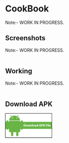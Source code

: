 # CookBook
Note:- WORK IN PROGRESS.
## Screenshots
Note:- WORK IN PROGRESS.
<br/>
<br/>
## Working
Note:- WORK IN PROGRESS.
<br/>
<br/>
## Download APK
<a href="https://www.dropbox.com/s/dpkvej4gsoemxf8/CookBook.apk?dl=0"><img src="Screenshots/download.png" alt="Download APK File" width="30%" height="auto"></a>

